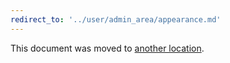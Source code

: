 ```yaml
---
redirect_to: '../user/admin_area/appearance.md'
---
```


This document was moved to [another location](../user/admin_area/appearance.md).

